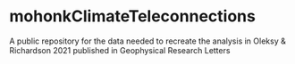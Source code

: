 # mohonkClimateTeleconnections
A public repository for the data needed to recreate the analysis in Oleksy &amp; Richardson 2021 published in Geophysical Research Letters

